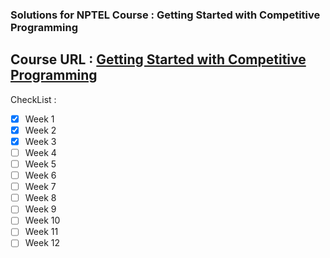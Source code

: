 ### Solutions for NPTEL Course : Getting Started with Competitive Programming  
## Course URL : [Getting Started with Competitive Programming](https://onlinecourses.nptel.ac.in/noc23_cs103/course)  
<!-- > [!NOTE] -->
<!-- >  Please use only after trying the problems on your own :upside_down_face:   -->

CheckList :  
- [x] Week 1  
- [x] Week 2  
- [x] Week 3  
- [ ] Week 4  
- [ ] Week 5  
- [ ] Week 6  
- [ ] Week 7  
- [ ] Week 8  
- [ ] Week 9  
- [ ] Week 10  
- [ ] Week 11  
- [ ] Week 12  
